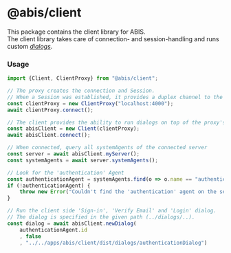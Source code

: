 # @abis/client
This package contains the client library for ABIS.  
The client library takes care of connection- and session-handling and runs custom _[dialogs](../dialog)_.

### Usage
  
```typescript
import {Client, ClientProxy} from "@abis/client";

// The proxy creates the connection and Session.
// When a Session was established, it provides a duplex channel to the Session's Agent.
const clientProxy = new ClientProxy("localhost:4000");
await clientProxy.connect();

// The client provides the ability to run dialogs on top of the proxy's channel.
const abisClient = new Client(clientProxy);
await abisClient.connect();

// When connected, query all systemAgents of the connected server
const server = await abisClient.myServer();
const systemAgents = await server.systemAgents();

// Look for the 'authentication' Agent
const authenticationAgent = systemAgents.find(o => o.name == "authentication");
if (!authenticationAgent) {
    throw new Error("Couldn't find the 'authentication' agent on the server.")
}

// Run the client side 'Sign-in', 'Verify Email' and 'Login' dialog.
// The dialog is specified in the given path (../dialogs/..). 
const dialog = await abisClient.newDialog(
    authenticationAgent.id
    , false
    , "../../apps/abis/client/dist/dialogs/authenticationDialog")
```
